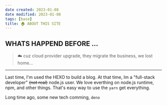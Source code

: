 ```yaml
---
date created: 2023-01-08
date modified: 2023-01-08
tags: [base]
title: 🏠 ABOUT THIS SITE
---
```


## WHATS HAPPEND BEFORE ...

> ☁️ cuz cloud provider upgrade, they migrate the business, we lost home...  

---
  
Last time, I'm used the HEXO to build a blog. At that time, Im a "full-stack developer" ~~(not real)~~ node.js user. We love everthing on node.js runtime, npm, and other things. That's easy way to use the `yarn` get everything.

Long time ago, some new tech comming, `deno` 